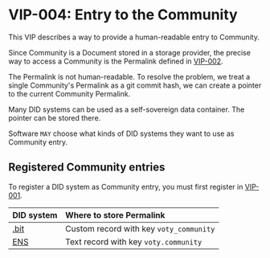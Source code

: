 # VIP-004: Entry to the Community

This VIP describes a way to provide a human-readable entry to Community.

Since Community is a Document stored in a storage provider, the precise way to access a Community is the Permalink defined in [VIP-002](/vips/VIP-002.md).

The Permalink is not human-readable. To resolve the problem, we treat a single Community's Permalink as a git commit hash, we can create a pointer to the current Community Permalink.

Many DID systems can be used as a self-sovereign data container. The pointer can be stored there.

Software `MAY` choose what kinds of DID systems they want to use as Community entry.

## Registered Community entries

To register a DID system as Community entry, you must first register in [VIP-001](/vips/VIP-001.md).

| DID system                 | Where to store Permalink                |
| :------------------------- | :-------------------------------------- |
| [.bit](http://did.id/)     | Custom record with key `voty_community` |
| [ENS](http://ens.domains/) | Text record with key `voty.community`   |
